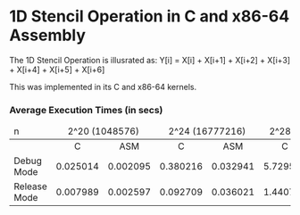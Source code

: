 # 1D Stencil Operation in C and x86-64 Assembly

The 1D Stencil Operation is illusrated as:
Y[i] = X[i] + X[i+1] + X[i+2] + X[i+3] + X[i+4] + X[i+5] + X[i+6] <br>

This was implemented in its C and x86-64 kernels.

### Average Execution Times (in secs)
<table>
    <thead>
        <tr>
            <td>n</td>
            <td colspan=2 style="text-align: center;">2^20 (1048576)</td>
            <td colspan=2 style="text-align: center;">2^24 (16777216)</td>
            <td colspan=2 style="text-align: center;">2^28 (268435456)</td>
        </tr>
    </thead>
    <tbody>
        <tr>
            <td></td>
            <td style="text-align: center;">C</td>
            <td style="text-align: center;">ASM</td>
            <td style="text-align: center;">C</td>
            <td style="text-align: center;">ASM</td>
            <td style="text-align: center;">C</td>
            <td style="text-align: center;">ASM</td>
        </tr>
        <tr>
            <td>Debug Mode</td>
            <td>0.025014</td>
            <td>0.002095</td>
            <td>0.380216</td>
            <td>0.032941</td>
            <td>5.729582</td>
            <td>0.516240</td>
        </tr>
        <tr>
            <td>Release Mode</td>
            <td>0.007989</td>
            <td>0.002597</td>
            <td>0.092709</td>
            <td>0.036021</td>
            <td>1.440770</td>
            <td>0.568849</td>
        </tr>
    </tbody>
</table>